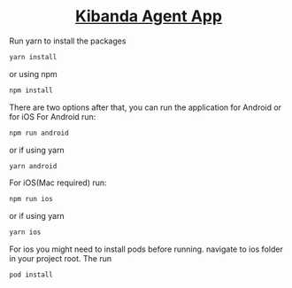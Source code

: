 <h1 align="center">
  <a href="#">
    Kibanda Agent App
  </a>
</h1>

Run yarn to install the packages

```bash
yarn install
```

or using npm

```bash
npm install
```

There are two options after that, you can run the application for Android or for iOS
For Android run:

```bash
npm run android
```

or if using yarn

```bash
yarn android
```

For iOS(Mac required) run:

```bash
npm run ios
```

or if using yarn

```bash
yarn ios
```

For ios you might need to install pods before running.
navigate to ios folder in your project root. The run

```bash
pod install
```
